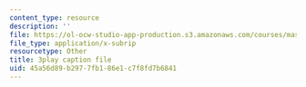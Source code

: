```yaml
---
content_type: resource
description: ''
file: https://ol-ocw-studio-app-production.s3.amazonaws.com/courses/mas-s62-cryptocurrency-engineering-and-design-spring-2018/45a56d89b2977fb186e1c7f8fd7b6841_muwNEvhy6Po.srt
file_type: application/x-subrip
resourcetype: Other
title: 3play caption file
uid: 45a56d89-b297-7fb1-86e1-c7f8fd7b6841
---
```


